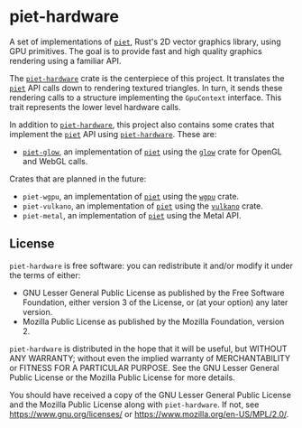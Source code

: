 # piet-hardware

A set of implementations of [`piet`], Rust's 2D vector graphics library, using GPU primitives. The goal is to provide fast and high quality graphics rendering using a familiar API.

The [`piet-hardware`] crate is the centerpiece of this project. It translates the [`piet`] API calls down to rendering textured triangles. In turn, it sends these rendering calls to a structure implementing the `GpuContext` interface. This trait represents the lower level hardware calls.

In addition to [`piet-hardware`], this project also contains some crates that implement the [`piet`] API using [`piet-hardware`]. These are:

- [`piet-glow`], an implementation of [`piet`] using the [`glow`] crate for OpenGL and WebGL calls.

Crates that are planned in the future:

- `piet-wgpu`, an implementation of [`piet`] using the [`wgpu`] crate.
- `piet-vulkano`, an implementation of [`piet`] using the [`vulkano`] crate.
- `piet-metal`, an implementation of [`piet`] using the Metal API.

[`piet`]: https://crates.io/crates/piet
[`piet-hardware`]: ./crates/piet-hardware/README.md
[`piet-glow`]: ./crates/piet-glow/README.md
[`glow`]: https://crates.io/crates/glow
[`wgpu`]: https://crates.io/crates/wgpu
[`vulkano`]: https://crates.io/crates/vulkano

## License

`piet-hardware` is free software: you can redistribute it and/or modify it under the terms of
either:

* GNU Lesser General Public License as published by the Free Software Foundation, either
version 3 of the License, or (at your option) any later version.
* Mozilla Public License as published by the Mozilla Foundation, version 2.

`piet-hardware` is distributed in the hope that it will be useful, but WITHOUT ANY WARRANTY;
without even the implied warranty of MERCHANTABILITY or FITNESS FOR A PARTICULAR PURPOSE.
See the GNU Lesser General Public License or the Mozilla Public License for more details.

You should have received a copy of the GNU Lesser General Public License and the Mozilla
Public License along with `piet-hardware`. If not, see <https://www.gnu.org/licenses/> or
<https://www.mozilla.org/en-US/MPL/2.0/>.

